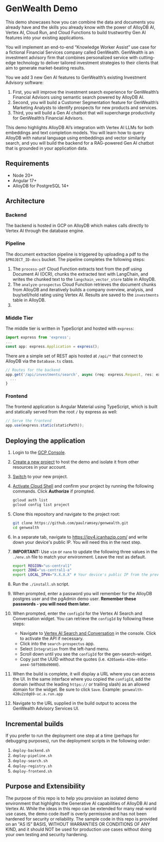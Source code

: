 # GenWealth Demo
This demo showcases how you can combine the data and documents you already have and the skills you already know with the power of AlloyDB AI, Vertex AI, Cloud Run, and Cloud Functions to build trustworthy Gen AI features into your existing applications. 

You will implement an end-to-end “Knowledge Worker Assist” use case for a fictional Financial Services company called GenWealth. GenWealth is an investment advisory firm that combines personalized service with cutting-edge technology to deliver tailored investment strategies to their clients that aim to generate market-beating results.

You we add 3 new Gen AI features to GenWealth’s existing Investment Advisory software:

1. First, you will improve the investment search experience for GenWealth’s Financial Advisors using semantic search powered by AlloyDB AI.
2. Second, you will build a Customer Segmentation feature for GenWealth’s Marketing Analysts to identify prospects for new products and services.
3. Third, you will build a Gen AI chatbot that will supercharge productivity for GenWealth’s Financial Advisors. 

This demo highlights AlloyDB AI’s integration with Vertex AI LLMs for both embeddings and text completion models. You will learn how to query AlloyDB with natural language using embeddings and vector similarity search, and you will build the backend for a RAG-powered Gen AI chatbot that is grounded in your application data.


## Requirements
- Node 20+
- Angular 17+
- AlloyDB for PostgreSQL 14+

## Architecture

### Backend
The backend is hosted in GCP on AlloyDB which makes calls directly to Vertex AI through the database engine. 

### Pipeline
The document extraction pipeline is triggered by uploading a pdf to the `$PROJECT_ID-docs` bucket. The pipeline completes the following steps:

1. The `process-pdf` Cloud Function extracts text from the pdf using Document AI (OCR), chunks the extracted text with LangChain, and writes the chunked text to the `langchain_vector_store` table in AlloyDB.
1. The `analyze-prospectus` Cloud Function retrieves the document chunks from AlloyDB and iteratively builds a company overview, analysis, and buy/sell/hold rating using Vertex AI. Results are saved to the `investments` table in AlloyDB.
1. 


### Middle Tier
The middle tier is written in TypeScript and hosted with `express`: 

```javascript
import express from 'express';
...
const app: express.Application = express();
```

There are a simple set of REST apis hosted at `/api/*` that connect to AlloyDB via the `Database.ts` class.  

```javascript
// Routes for the backend
app.get('/api/investments/search', async (req: express.Request, res: express.Response) => {
  ...
}
```

### Frontend
 
The frontend application is Angular Material using TypeScript, which is built and statically served from the root `/` by express as well:

```javascript
// Serve the frontend
app.use(express.static(staticPath));

```

## Deploying the application

1. Login to the [GCP Console](https://console.cloud.google.com/).

1. [Create a new project](https://developers.google.com/maps/documentation/places/web-service/cloud-setup) to host the demo and isolate it from other resources in your account.

1. [Switch](https://cloud.google.com/resource-manager/docs/creating-managing-projects#identifying_projects) to your new project.

1. [Activate Cloud Shell](https://cloud.google.com/shell/docs/using-cloud-shell) and confirm your project by running the following commands. Click **Authorize** if prompted.

    ```bash
    gcloud auth list
    gcloud config list project
    ```

1. Clone this repository and navigate to the project root:
    ```bash
    git clone https://github.com/paulramsey/genwealth.git
    cd genwealth
    ```

1. In a separate tab, navigate to https://ipv4.icanhazip.com/ and write down your device's public IP. You will need this in the next step. 

1. **IMPORTANT:** Use `vim` or `nano` to update the following three values in the `./env.sh` file to match your environment. Leave the rest as default.
    ```bash
    export REGION="us-central1"
    export ZONE="us-central1-a"
    export LOCAL_IPV4="X.X.X.X" # Your device's public IP from the previous step
    ```
1. Run the `./install.sh` script.

1. When prompted, enter a password you will remember for the AlloyDB postgres user and the pgAdmin demo user. **Remember these passwords - you will need them later**.

1. When prompted, enter the `configId` for the Vertex AI Search and Conversation widget. You can retrieve the `configId` by following these steps:

    - Navigate to [Vertex AI Search and Conversation](https://console.cloud.google.com/gen-app-builder/engines) in the console. Click to activate the API if necessary. 
    - Click into the `search-prospectus` app.
    - Select `Integration` from the left-hand menu.
    - Scroll down until you see the `configId` for the gen-search-widget.
    - Copy just the UUID without the quotes (i.e. `4205ae6a-434e-695e-aee4-58f500bd9000`).

1. When the build is complete, it will display a URL where you can access the UI. In the same interface where you copied the `configId`, add the domain (without the leading `https://` or trailing slash) as an allowed domain for the widget. Be sure to click `Save`. Example: `genwealth-420u2zdq69-uc.a.run.app`

1. Navigate to the URL supplied in the build output to access the GenWealth Advisory Services UI.

## Incremental builds

If you prefer to run the deployment one step at a time (perhaps for debugging purposes), run the deployment scripts in the following order:

1. `deploy-backend.sh`
1. `deploy-pipeline.sh`
1. `deploy-search.sh`
1. `deploy-registry.sh`
1. `deploy-frontend.sh`

## Purpose and Extensibility

The purpose of this repo is to help you provision an isolated demo environment that highlights the Generative AI capabilities of AlloyDB AI and Vertex AI. While the ideas in this repo can be extended for many real-world use cases, the demo code itself is overly permissive and has not been hardened for security or reliability. The sample code in this repo is provided on an "AS IS" BASIS, WITHOUT WARRANTIES OR CONDITIONS OF ANY KIND, and it should NOT be used for production use cases without doing your own testing and security hardening. 


